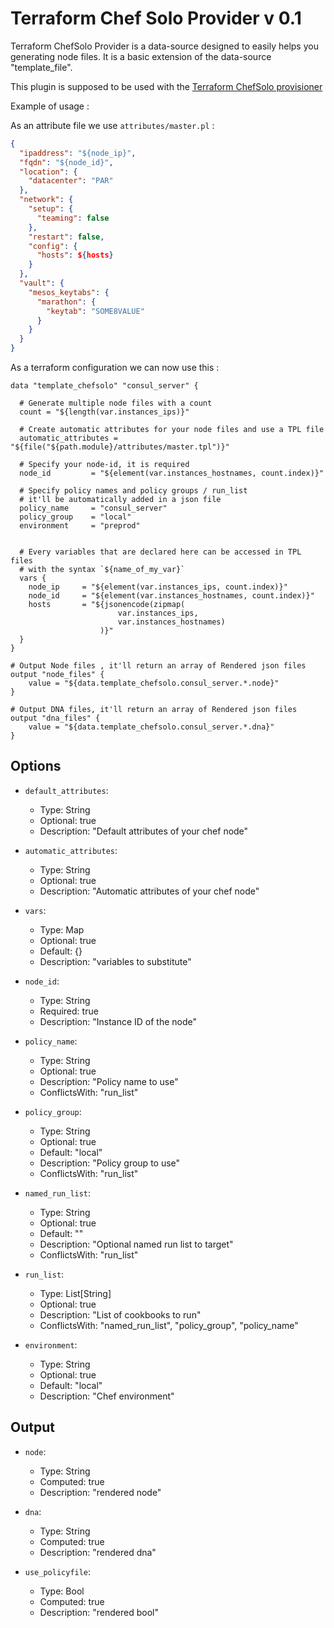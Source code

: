 Terraform Chef Solo Provider v 0.1
==================
 
Terraform ChefSolo Provider is a data-source designed to easily helps you
generating node files. It is a basic extension of the data-source "template_file".

This plugin is supposed to be used with the [Terraform ChefSolo provisioner](https://github.com/Mwea/terraform-provisioner-chefsolo)

Example of usage : 

As an attribute file we use `attributes/master.pl` : 

```json
{
  "ipaddress": "${node_ip}",
  "fqdn": "${node_id}",
  "location": {
    "datacenter": "PAR"
  },
  "network": {
    "setup": {
      "teaming": false
    },
    "restart": false,
    "config": {
      "hosts": ${hosts}
    }
  },
  "vault": {
    "mesos_keytabs": {
      "marathon": {
        "keytab": "SOME8VALUE"
      }
    }
  }
}
```

As a terraform configuration we can now use this : 

```hcl
data "template_chefsolo" "consul_server" {

  # Generate multiple node files with a count
  count = "${length(var.instances_ips)}"

  # Create automatic attributes for your node files and use a TPL file
  automatic_attributes = "${file("${path.module}/attributes/master.tpl")}"
  
  # Specify your node-id, it is required
  node_id         = "${element(var.instances_hostnames, count.index)}"
  
  # Specify policy names and policy groups / run_list
  # it'll be automatically added in a json file
  policy_name     = "consul_server"
  policy_group    = "local"
  environment     = "preprod"


  # Every variables that are declared here can be accessed in TPL files
  # with the syntax `${name_of_my_var}` 
  vars {
    node_ip     = "${element(var.instances_ips, count.index)}"
    node_id     = "${element(var.instances_hostnames, count.index)}"
    hosts       = "${jsonencode(zipmap(
                        var.instances_ips,
                        var.instances_hostnames)
                    )}"
  }
}

# Output Node files , it'll return an array of Rendered json files
output "node_files" {
    value = "${data.template_chefsolo.consul_server.*.node}"
}

# Output DNA files, it'll return an array of Rendered json files
output "dna_files" {
    value = "${data.template_chefsolo.consul_server.*.dna}"
}
```






## Options 

- `default_attributes`:
	- Type:        String
	- Optional:    true
	- Description: "Default attributes of your chef node"

- `automatic_attributes`:
	- Type:        String
	- Optional:    true
	- Description: "Automatic attributes of your chef node"

- `vars`:
	- Type:         Map
	- Optional:     true
	- Default:      {}
	- Description:  "variables to substitute"

- `node_id`:
	- Type:        String
	- Required:    true
	- Description: "Instance ID of the node"

- `policy_name`:
	- Type:          String
	- Optional:      true
	- Description:   "Policy name to use"
	- ConflictsWith: "run_list"

- `policy_group`:
	- Type:          String
	- Optional:      true
	- Default:       "local"
	- Description:   "Policy group to use"
	- ConflictsWith: "run_list"

- `named_run_list`:
	- Type:          String
	- Optional:      true
	- Default:       ""
	- Description:   "Optional named run list to target"
	- ConflictsWith: "run_list"

- `run_list`:
	- Type:          List[String]
	- Optional:      true
	- Description:   "List of cookbooks to run"
	- ConflictsWith: "named_run_list", "policy_group", "policy_name"

- `environment`:
	- Type:        String
	- Optional:    true
	- Default:     "local"
	- Description: "Chef environment"

## Output

- `node`:
	- Type:        String
	- Computed:    true
	- Description: "rendered node"

- `dna`:
	- Type:        String
	- Computed:    true
	- Description: "rendered dna"

- `use_policyfile`:
	- Type:        Bool
	- Computed:    true
	- Description: "rendered bool"
